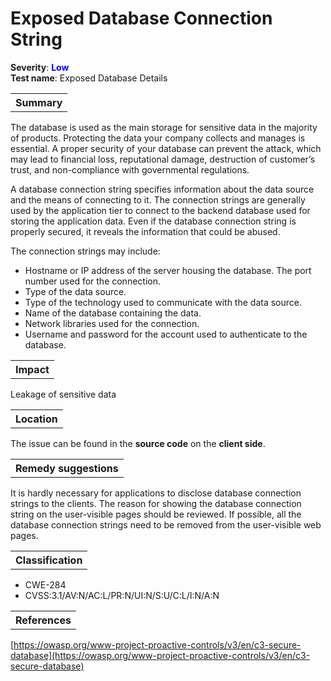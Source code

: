 # Exposed Database Connection String

<b>Severity</b>: <b><font color="blue">Low</font></b><br>
<b>Test name</b>: Exposed Database Details

<table id="simple-table">
    <tr>
        <th><strong>Summary</strong></th>
    </tr>
</table>

The database is used as the main storage for sensitive data in the majority of products. Protecting the data your company collects and manages is essential. A proper security of your database can prevent the attack, which  may lead to financial loss, reputational damage, destruction of customer’s  trust, and non-compliance with governmental regulations.

A database connection string specifies information about the data source and the means of connecting to it. The connection strings are generally used by the application tier to connect to the backend database used for storing the application data. Even if the database connection string is properly secured, it reveals the information that could be abused. 

The connection strings may include:
* Hostname or IP address of the server housing the database. The port number used for the connection.
* Type of the data source.
* Type of the technology used to communicate with the data source.
* Name of the database containing the data.
* Network libraries used for the connection.
* Username and password for the account used to authenticate to the database.<br>



<table id="simple-table">
    <tr>
        <th><strong>Impact</strong></th>
    </tr>
</table>

Leakage of sensitive data

<table id="simple-table">
    <tr>
        <th><strong>Location</strong></th>
    </tr>
</table>

The issue can be found in the **source code** on the **client side**.

<table id="simple-table">
    <tr>
        <th><strong>Remedy suggestions</strong></th>
    </tr>
</table>

It is hardly  necessary for applications to disclose database connection strings to the clients. The reason for showing the database connection string on the user-visible pages should be reviewed. If possible, all the database connection strings need to be removed from the user-visible web pages.


<table id="simple-table">
    <tr>
        <th><strong>Classification</strong></th>
    </tr>
</table>

* CWE-284
* CVSS:3.1/AV:N/AC:L/PR:N/UI:N/S:U/C:L/I:N/A:N

<table id="simple-table">
    <tr>
        <th><strong>References</strong></th>
    </tr>
</table>

[https://owasp.org/www-project-proactive-controls/v3/en/c3-secure-database](https://owasp.org/www-project-proactive-controls/v3/en/c3-secure-database)